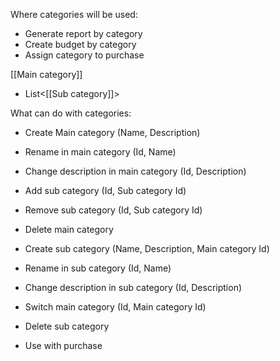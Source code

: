 Where categories will be used:
- Generate report by category
- Create budget by category
- Assign category to purchase

[[Main category]]
 - List<[[Sub category]]>


What can do with categories:
- Create Main category (Name, Description)
- Rename in main category (Id, Name)
- Change description in main category (Id, Description)
- Add sub category (Id, Sub category Id)
- Remove sub category (Id, Sub category Id)
- Delete main category

- Create sub category (Name, Description, Main category Id)
- Rename in sub category (Id, Name)
- Change description in sub category (Id, Description)
- Switch main category (Id, Main category Id)  
- Delete sub category
- Use with purchase
